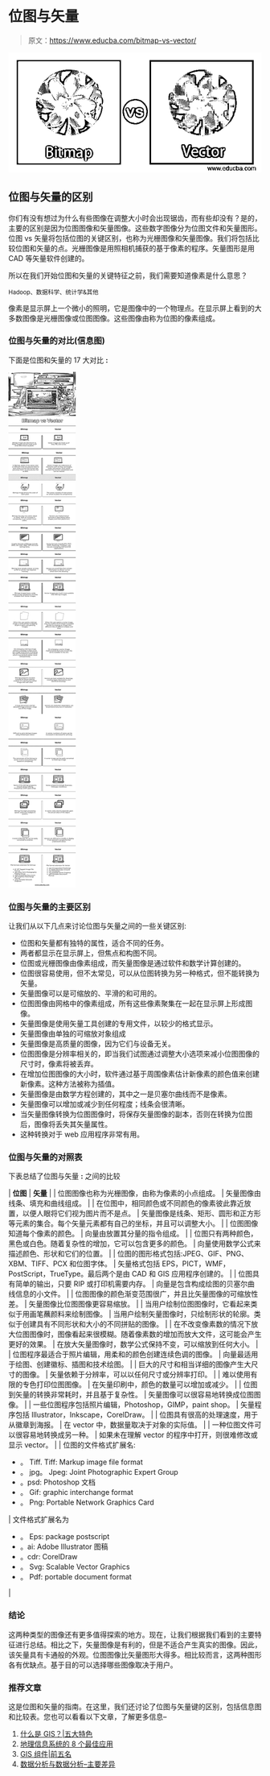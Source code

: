 # 位图与矢量

> 原文：<https://www.educba.com/bitmap-vs-vector/>

![Bitmap vs Vector](img/294b894713b6633dd952b0cd9736299a.png)



## 位图与矢量的区别

你们有没有想过为什么有些图像在调整大小时会出现锯齿，而有些却没有？是的，主要的区别是因为位图图像和矢量图像。这些数字图像分为位图文件和矢量图形。位图 vs 矢量将包括位图的关键区别，也称为光栅图像和矢量图像。我们将包括比较位图和矢量的点。光栅图像是用照相机捕获的基于像素的程序。矢量图形是用 CAD 等矢量软件创建的。

所以在我们开始位图和矢量的关键特征之前，我们需要知道像素是什么意思？

<small>Hadoop、数据科学、统计学&其他</small>

像素是显示屏上一个微小的照明，它是图像中的一个物理点。在显示屏上看到的大多数图像是光栅图像或位图图像。这些图像由称为位图的像素组成。

### 位图与矢量的对比(信息图)

下面是位图和矢量的 17 大对比 **:**

![Bitmap-vs-Vector-info](img/471a747a47d0a0f9295867f601ded5f2.png)



### 位图与矢量的主要区别

让我们从以下几点来讨论位图与矢量之间的一些关键区别:

*   位图和矢量都有独特的属性，适合不同的任务。
*   两者都显示在显示屏上，但焦点和构图不同。
*   位图或光栅图像由像素组成，而矢量图像是通过软件和数学计算创建的。
*   位图很容易使用，但不太常见，可以从位图转换为另一种格式，但不能转换为矢量。
*   矢量图像可以是可缩放的、平滑的和可用的。
*   位图图像由网格中的像素组成，所有这些像素聚集在一起在显示屏上形成图像。
*   矢量图像是使用矢量工具创建的专用文件，以较少的格式显示。
*   矢量图像由单独的可缩放对象组成
*   矢量图像是高质量的图像，因为它们与设备无关。
*   位图图像是分辨率相关的，即当我们试图通过调整大小选项来减小位图图像的尺寸时，像素将被丢弃。
*   在增加位图图像的大小时，软件通过基于周围像素估计新像素的颜色值来创建新像素。这种方法被称为插值。
*   矢量图像是由数学方程创建的，其中之一是贝塞尔曲线而不是像素。
*   矢量图像可以增加或减少到任何程度；线条会很清晰。
*   当矢量图像转换为位图图像时，将保存矢量图像的副本，否则在转换为位图后，图像将丢失其矢量属性。
*   这种转换对于 web 应用程序非常有用。

### 位图与矢量的对照表

下表总结了位图与矢量 **:** 之间的比较

| **位图** | **矢量** |
| 位图图像也称为光栅图像，由称为像素的小点组成。 | 矢量图像由线条、填充和曲线组成。 |
| 在位图中，相同颜色或不同颜色的像素彼此靠近放置，以便人眼将它们视为图片而不是点。 | 矢量图像是线条、矩形、圆形和正方形等元素的集合。每个矢量元素都有自己的坐标，并且可以调整大小。 |
| 位图图像知道每个像素的颜色。 | 向量由放置其分量的指令组成。 |
| 位图只有两种颜色，黑色或白色。随着复杂性的增加，它可以包含更多的颜色。 | 向量使用数学公式来描述颜色、形状和它们的位置。 |
| 位图的图形格式包括:JPEG、GIF、PNG、XBM、TIFF、PCX 和位图字体。 | 矢量格式包括 EPS，PICT，WMF，PostScript，TrueType。最后两个是由 CAD 和 GIS 应用程序创建的。 |
| 位图具有简单的输出，只要 RIP 或打印机需要内存。 | 向量是包含构成绘图的贝塞尔曲线信息的小文件。 |
| 位图图像的颜色渐变范围很广，并且比矢量图像的可缩放性差。 | 矢量图像比位图图像更容易缩放。 |
| 当用户绘制位图图像时，它看起来类似于用画笔蘸颜料来绘制图像。 | 当用户绘制矢量图像时，只绘制形状的轮廓。类似于创建具有不同形状和大小的不同拼贴的图像。 |
| 在不改变像素数的情况下放大位图图像时，图像看起来很模糊。随着像素数的增加而放大文件，这可能会产生更好的效果。 | 在放大矢量图像时，数学公式保持不变，可以缩放到任何大小。 |
| 位图程序最适合于照片编辑，用柔和的颜色创建连续色调的图像。 | 向量最适用于绘图、创建徽标、插图和技术绘图。 |
| 巨大的尺寸和相当详细的图像产生大尺寸的图像。 | 矢量依赖于分辨率，可以以任何尺寸或分辨率打印。 |
| 难以使用有限的专色打印位图图像。 | 在矢量印刷中，颜色的数量可以增加或减少。 |
| 位图到矢量的转换非常耗时，并且基于复杂性。 | 矢量图像可以很容易地转换成位图图像。 |
| 一些位图程序包括照片编辑，Photoshop，GIMP，paint shop。 | 矢量程序包括 Illustrator，Inkscape，CorelDraw。 |
| 位图具有很高的处理速度，用于从徽章到海报。 | 在 vector 中，数据量取决于对象的实际值。 |
| 一种位图文件可以很容易地转换成另一种。 | 如果未在理解 vector 的程序中打开，则很难修改或显示 vector。 |
| 位图的文件格式扩展名:

*   。 Tiff. Tiff: Markup image file format
*   。 jpg。 Jpeg: Joint Photographic Expert Group
*   。psd: Photoshop 文档
*   。 Gif: graphic interchange format
*   。 Png: Portable Network Graphics Card

 | 文件格式扩展名为

*   。 Eps: package postscript
*   。ai: Adobe Illustrator 图稿
*   。cdr: CorelDraw
*   。 Svg: Scalable Vector Graphics
*   。 Pdf: portable document format

 |

### 结论

这两种类型的图像还有更多值得探索的地方。现在，让我们根据我们看到的主要特征进行总结。相比之下，矢量图像是有利的，但是不适合产生真实的图像。因此，该矢量具有卡通般的外观。位图图像比矢量图形大得多。相比较而言，这两种图形各有优缺点。基于目的可以选择哪些图像取决于用户。

### 推荐文章

这是位图和矢量的指南。在这里，我们还讨论了位图与矢量键的区别，包括信息图和比较表。您也可以看看以下文章，了解更多信息–

1.  [什么是 GIS？|五大特色](https://www.educba.com/what-is-gis/)
2.  [地理信息系统的 8 个最佳应用](https://www.educba.com/applications-of-gis/)
3.  [GIS 组件|前五名](https://www.educba.com/gis-components/)
4.  [数据分析与数据分析–主要差异](https://www.educba.com/data-analytics-vs-data-analysis/)





